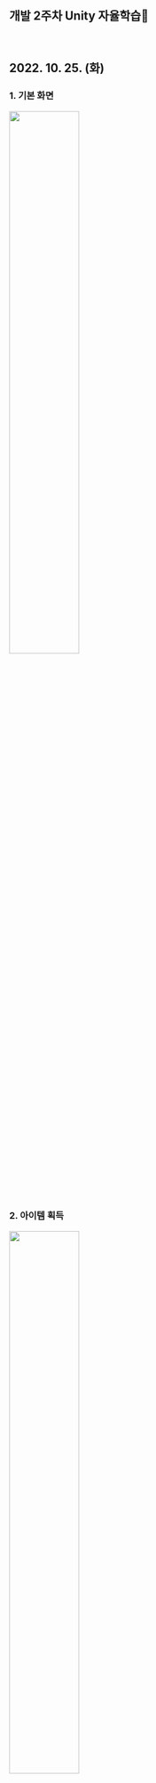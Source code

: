 ## 개발 2주차 Unity 자율학습👼
<br>

## 2022. 10. 25. (화)

### 1. 기본 화면
<img src="./img/221025_1.png" width="50%">

### 2. 아이템 획득
<img src="./img/221025_2.png" width="50%">

### 3. 스테이지 이동
<img src="./img/221025_3.png" width="50%">

<br><br>

## 2022. 10. 26. (수)
### 1. 대화창 및 Asset 적용
<img src="./img/221026_1.png" width="50%">

### 2. 떨어짐 방지 벽 설치
<img src="./img/221026_2.png" width="50%">

<br><br>

## 2022. 10. 27. (목)
### 1. 시작화면
<img src="./img/221027_1.png" width="50%">

### 2. 아이템 먹기 게임
<img src="./img/221027_2.png" width="50%">

### 3. 게임 후 NPC 채팅
<img src="./img/221027_3.png" width="50%">

### 4. 지도 및 현위치
<img src="./img/221027_4.png" width="50%">

### 5. 게임 완료 후 씬 이동
<img src="./img/221027_5.png" width="50%">

### 6. NPC 채팅
<div>
    <img src="./img/221027_6.png" width="30%">
    <img src="./img/221027_7.png" width="30%">
    <img src="./img/221027_8.png" width="30%">
</div>

### 7. 사물 채팅
<div>
    <img src="./img/221027_9.png" width="30%">
    <img src="./img/221027_10.png" width="30%">
</div>

<br><br>

## 2022. 10. 28. (금)
### 1. 채팅 구현

<br><br>

## 2022. 10. 30. (월)
### 1. 퀘스트 구현

<br><br>

## 2022. 11. 01. (화)
### 1. Scene0 구현

### 1. Scene2 구현

<br><br>

## 2022. 11. 02. (수)
### 1. Move, Chatting, Fade 컴포넌트 적용

<br><br>

## 2022. 11. 03. (목)
### 1. Chatting 개선

### 2. 충돌 개선

<br><br>

## 2022. 11. 04. (금)
### 1. Chatting 개선 (진행중)

### 2. Fade In/Out 개선

<br><br>

## 2022. 11. 07. (월)
### 1. Fade 개선 적용

### 2. 캐릭터 Asset 및 애니메이션 적용

### 3. Asset 통합 작업

<br><br>

## 2022. 11. 08. (화)
### 1. 캐릭터 Asset 및 애니메이션 적용

### 2. Navigation 생성

<br><br>

## 2022. 11. 09. (화)
### 1. Navigation 적용

### 2. 게시판 생성

### 3. Map 구성
